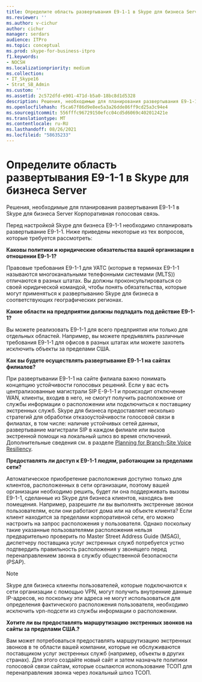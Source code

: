 ```yaml
---
title: Определите область развертывания E9-1-1 в Skype для бизнеса Server
ms.reviewer: ''
ms.author: v-cichur
author: cichur
manager: serdars
audience: ITPro
ms.topic: conceptual
ms.prod: skype-for-business-itpro
f1.keywords:
- NOCSH
ms.localizationpriority: medium
ms.collection:
- IT_Skype16
- Strat_SB_Admin
ms.custom: ''
ms.assetid: 2c572dfd-e901-471d-b5a0-18bc8d1d5328
description: Решения, необходимые для планирования развертывания E9-1-1 в Skype для бизнеса Server Корпоративная голосовая связь.
ms.openlocfilehash: f5ca67f86d9e8ee5a3a26dde86ff9cd25a3c94e4
ms.sourcegitcommit: 556fffc96729150efcc04cd5d6069c402012421e
ms.translationtype: MT
ms.contentlocale: ru-RU
ms.lasthandoff: 08/26/2021
ms.locfileid: "58635233"
---
```

# <a name="define-the-scope-of-the-e9-1-1-deployment-in-skype-for-business-server"></a>Определите область развертывания E9-1-1 в Skype для бизнеса Server

Решения, необходимые для планирования развертывания E9-1-1 в Skype для бизнеса Server Корпоративная голосовая связь.

Перед настройкой Skype для бизнеса E9-1-1 необходимо спланировать развертывание E9-1-1. Ниже приведены некоторые из тех вопросов, которые требуется рассмотреть:

 **Каковы политики и юридические обязательства вашей организации в отношении E9-1-1?**

 Правовые требования E9-1-1 для УАТС (которые в терминах E9-1-1 называются многоканальными телефонными системами (MLTS)) отличаются в разных штатах. Вы должны проконсультироваться со своей юридической командой, чтобы понять обязательства, которые могут применяться к развертыванию Skype для бизнеса в соответствующих географических регионах.

 **Какие области на предприятии должны подпадать под действие E9-1-1?**

 Вы можете реализовать E9-1-1 для всего предприятия или только для отдельных областей. Например, вы можете предъявлять различные требования E9-1-1 для офисов в разных штатах или можете захотеть исключить объекты за пределами США.

 **Как вы будете осуществлять развертывание E9-1-1 на сайтах филиалов?**

 При развертывании E9-1-1 на сайте филиала важно понимать концепцию устойчивости голосовых решений. Если у вас есть централизованные магистрали SIP E-9-1-1 и происходит отключение WAN, клиенты, входив в него, не смогут получить расположение от службы информации о расположении или подключиться к поставщику экстренных служб. Skype для бизнеса предоставляет несколько стратегий для обработки отказоустойчивости голосовой связи в филиалах, в том числе: наличие устойчивых сетей данных, развертывание магистрали SIP в каждом филиале или вызов экстренной помощи на локальный шлюз во время отключений. Дополнительные сведения см. в разделе [Planning for Branch-Site Voice Resiliency](/previous-versions/office/lync-server-2013/lync-server-2013-planning-for-branch-site-voice-resiliency).

 **Предоставлять ли доступ к E9-1-1 людям, работающим за пределами сети?**

 Автоматическое приобретение расположения доступно только для клиентов, расположенных в сети организации, поэтому вашей организации необходимо решить, будет ли она поддерживать вызовы E9-1-1, сделанные из Skype для бизнеса клиентов, находясь вне помещения. Например, разрешите ли вы выполнять экстренные звонки пользователям, если они работают дома или на объекте клиента? Если клиент находится за пределами корпоративной сети, его можно настроить на запрос расположения у пользователя. Однако поскольку такие указанные пользователями расположения нельзя предварительно проверить по Master Street Address Guide (MSAG), диспетчеру поставщика услуг экстренных служб потребуется устно подтвердить правильность расположения у звонящего перед перенаправлением звонка в службу общественной безопасности (PSAP).

> [!NOTE]
> Skype для бизнеса клиенты пользователей, которые подключаются к сети организации с помощью VPN, могут получить внутренние данные IP-адресов, но поскольку эти адреса не могут использоваться для определения фактического расположения пользователя, необходимо исключить vpn-подсети из службы информации о расположении.

 **Хотите ли вы предоставлять маршрутизацию экстренных звонков на сайты за пределами США.?**

 Вам может потребоваться предоставлять маршрутизацию экстренных звонков в те области вашей компании, которые не обслуживаются поставщиком услуг экстренных служб (например, объекты в других странах). Для этого создайте новый сайт и затем назначьте политики голосовой связи сайтам, которые ссылаются использование ТСОП для перенаправления звонка через локальный шлюз ТСОП.